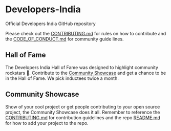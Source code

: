 # Developers-India

Official Developers India GitHub repository

Please check out the [CONTRIBUTING.md](https://github.com/DevsIndia/Developers-India/blob/master/CONTRIBUTING.md) for rules on how to contribute and the [CODE_OF_CONDUCT.md](https://github.com/DevsIndia/Developers-India/blob/master/CODE_OF_CONDUCT.md) for community guide lines.

## Hall of Fame
The Developers India Hall of Fame was designed to highlight community rockstars :guitar:. Contribute to the [Community Showcase](https://github.com/DevsIndia/Community-Showcase) and get a chance to be in the Hall of Fame. We pick inductees twice a month.

## Community Showcase
Show of your cool project or get people contributing to your open source project, the Community Showcase does it all. Remember to reference the [CONTRIBUTING.md](https://github.com/DevsIndia/Developers-India/blob/master/CONTRIBUTING.md) for contribution guidelines and the repo [README.md](https://github.com/DevsIndia/Community-Showcase/blob/master/README.md) for how to add your project to the repo. 

